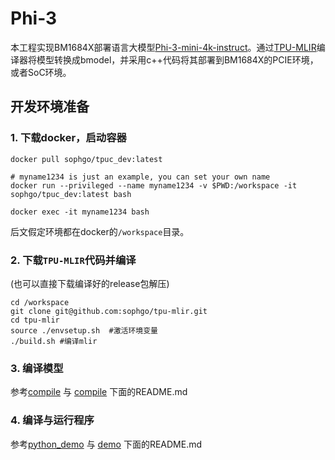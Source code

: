 # Phi-3

本工程实现BM1684X部署语言大模型[Phi-3-mini-4k-instruct](https://huggingface.co/microsoft/Phi-3-mini-4k-instruct)。通过[TPU-MLIR](https://github.com/sophgo/tpu-mlir)编译器将模型转换成bmodel，并采用c++代码将其部署到BM1684X的PCIE环境，或者SoC环境。

## 开发环境准备

### 1. 下载docker，启动容器

``` shell
docker pull sophgo/tpuc_dev:latest

# myname1234 is just an example, you can set your own name
docker run --privileged --name myname1234 -v $PWD:/workspace -it sophgo/tpuc_dev:latest bash

docker exec -it myname1234 bash
```
后文假定环境都在docker的`/workspace`目录。

### 2. 下载`TPU-MLIR`代码并编译

(也可以直接下载编译好的release包解压)

``` shell
cd /workspace
git clone git@github.com:sophgo/tpu-mlir.git
cd tpu-mlir
source ./envsetup.sh  #激活环境变量
./build.sh #编译mlir
```

### 3. 编译模型

参考[compile](./compile) 与 [compile](./compile) 下面的README.md

### 4. 编译与运行程序

参考[python_demo](./python_demo) 与 [demo](./demo) 下面的README.md
